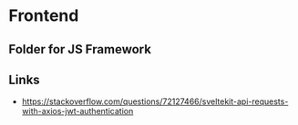 # Frontend

## Folder for JS Framework

## Links

- https://stackoverflow.com/questions/72127466/sveltekit-api-requests-with-axios-jwt-authentication